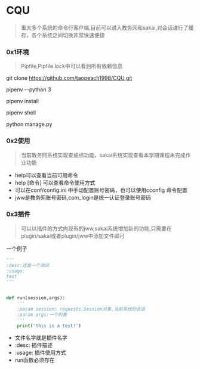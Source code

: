 # CQU
>重大多个系统的命令行客户端,目前可以进入教务网和sakai,对会话进行了缓存，各个系统之间切换非常快速便捷


### 0x1环境
>Pipfile,Pipfile.lock中可以看到所有依赖信息

git clone https://github.com/taopeach1998/CQU.git

pipenv --python 3
 
pipenv install

pipenv shell

python manage.py

### 0x2使用
>当前教务网系统实现查成绩功能，sakai系统实现查看本学期课程未完成作业功能

- help可以查看当前可用命令
- help [命令] 可以查看命令使用方式
- 可以在conf/config.ini 中手动配置账号密码，也可以使用cconfig 命令配置
- jww是教务网账号密码,com_login是统一认证登录账号密码


### 0x3插件
>可以以插件的方式向现有的jww,sakai系统增加新的功能,只需要在plugin/sakai或者plugin/jww中添加文件即可

一个例子

```python
'''
:desc:这是一个测试
:usage:
test
'''


def run(session,args):
    '''
    :param session: requests.Session对象,当前系统的会话
    :param args:一个列表
    '''
    print('this is a test!')
```

- 文件名字就是插件名字
- :desc: 插件描述
- :usage: 插件使用方式
- run函数必须存在
